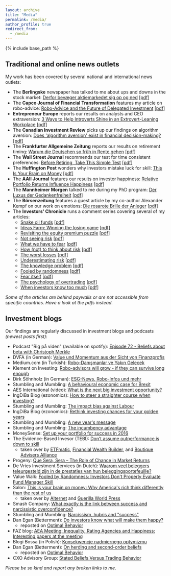 ```yaml
---
layout: archive
title: "Media"
permalink: /media/
author_profile: true
redirect_from:
  - /media
---
```


{% include base_path %}
## Traditional and online news outlets

My work has been covered by several national and international news outlets:
* The **Berlingske** newspaper has talked to me about ups and downs in the stock market: [Derfor bevæger aktiemarkedet sig op og ned](https://www.berlingske.dk/premium/nordea/derfor-bevaeger-aktiemarkedet-sig-op-og-ned/?dtid=disp_cm_9023299_6471838_326141543_26510399_158194094) <a href="https://christophmerkle.github.io/files/Berlingske - Derfor bevæger aktiemarkedet sig op og ned (28.01.2022).pdf">[pdf]</a>
* The **Capco Journal of Financial Transformation** features my article on robo-advice: [Robo-Advice and the Future of Delegated Investment](https://www.capco.com/Capco-Institute/Journal-51-Wealth-and-Asset-Management/Robo-Advice-And-The-Future-Of-Delegated-Investment) <a href="https://christophmerkle.github.io/files/Capco Journal - Robo-Advice and the Future of Delegated Investment (04.05.2020).pdf">[pdf]</a> 
* **Entrepreneur Europe** reports our results on analysts and CEO extraversion: [3 Ways to Help Introverts Shine in an Extrovert-Leaning Workplace](https://www.entrepreneur.com/article/342450) <a href="https://christophmerkle.github.io/files/Entrepreneur Europe - 3 Ways to Help Introverts Shine in an Extrovert-Leaning Workplace (18.11.2019).pdf">[pdf]</a>
* The **Canadian Investment Review** picks up our findings on algorithm aversion: [Does 'algorithm aversion' exist in financial decision-making?](http://www.investmentreview.com/analysis-research/does-algorithm-aversion-exist-in-financial-decision-making-9505) <a href="https://christophmerkle.github.io/files/Canadian Investment Review - Does 'algorithm aversion' exist in finacial decision making (28.05.2019).pdf">[pdf]</a>
* The **Frankfurter Allgemeine Zeitung** reports our results on retirement timing: [Warum die Deutschen so früh in Rente gehen](http://www.faz.net/aktuell/wirtschaft/oecd-kritisiert-flexirente-warum-sie-so-wenig-genutzt-wird-15325792.html) <a href="https://christophmerkle.github.io/files/FAZ - Warum die Deutschen so früh in Rente gehen (05.12.2017).pdf">[pdf]</a>
* The **Wall Street Journal** recommends our test for time consistent preferences: [Before Retiring, Take This Simple Test](http://www.wsj.com/articles/before-retiring-take-this-simple-test-1477275121) <a href="https://christophmerkle.github.io/files/WSJ - Before Retiring, Take This Simple Test (24.10.2016).pdf">[pdf]</a>
* The **Huffington Post** wonders why investors mistake luck for skill: [This Is Your Brain on Money](http://www.huffpost.com/entry/this-is-your-brain-on-mon_b_6008532) <a href="https://christophmerkle.github.io/files/Huffington Post - This Is Your Brain on Money (18.10.2014).pdf">[pdf]</a>
* The **AAII Journal** features our results on investor happiness: [Relative Portfolio Returns Influence Happiness](http://www.aaii.com/journal/article/relative-portfolio-returns-influence-happiness) <a href="https://christophmerkle.github.io/files/AAII Journal - Relative Portfolio Returns Influence Happiness (May 2014).pdf">[pdf]</a>
* The **Mannheimer Morgen** talked to me during my PhD program: [Der Luxus der Gedankenfreiheit](http://www.morgenweb.de/mannheimer-morgen_artikel,-hochschule-der-luxus-der-gedankenfreiheit-_arid,83768.html) <a href="https://christophmerkle.github.io/files/Mannheimer Morgen - Der Luxus der Gedankenfreiheit (09.02.2011).pdf">[pdf]</a>
* The **Börsenzeitung** features a guest article by my co-author Alexander Kempf on our work on emotions: [Die rosarote Brille der Anleger](http://www.boersen-zeitung.de/index.php?li=1&artid=2010056038&artsubm=bz&subm=ausgaben&ersch_datum=2010-03-23)
<a href="https://christophmerkle.github.io/files/Börsenzeitung - Die rosarote Brille der Anleger (23.03.2010).pdf">[pdf]</a>
* The **Investors' Chronicle** runs a comment series covering several of my articles: 
  * [Snake oil funds](https://www.investorschronicle.co.uk/news/2022/05/11/snake-oil-funds/) <a href="https://christophmerkle.github.io/files/Investors Chronicle - Snake oil funds (11.05.2022).pdf">[pdf]</a>
  * [Ideas Farm: Winning the losing game](https://www.investorschronicle.co.uk/ideas/2021/07/15/ideas-farm-winning-the-losing-game/) <a href="https://christophmerkle.github.io/files/Investors Chronicle - Ideas Farm (15.07.2021).pdf">[pdf]</a>
  * [Revisiting the equity premium puzzle](https://www.investorschronicle.co.uk/comment/2019/12/04/revisiting-the-equity-premium-puzzle/) <a href="https://christophmerkle.github.io/files/Investors Chronicle - Revisiting the Equity Premium Puzzle (04.12.2019).pdf">[pdf]</a>
  * [Not seeing risk](https://www.investorschronicle.co.uk/comment/2019/07/25/not-seeing-risk/) <a href="https://christophmerkle.github.io/files/Investors Chronicle - Not seeing risk (25.07.2019).pdf">[pdf]</a>
  * [What we have to fear](https://www.investorschronicle.co.uk/comment/2018/12/13/what-we-have-to-fear/) <a href="https://christophmerkle.github.io/files/Investors Chronicle - What we have to fear (13.12.2018).pdf">[pdf]</a>
  * [How (not) to think about risk](https://www.investorschronicle.co.uk/chris-dillow/2018/09/06/how-not-to-think-about-risk/) <a href="https://christophmerkle.github.io/files/Investors Chronicle - How (not) to think about risk (06.09.2018).pdf">[pdf]</a>
  * [The worst losses](https://www.investorschronicle.co.uk/chris-dillow/2017/09/21/the-worst-losses/?plckFindCommentKey=CommentKey:db6ec250-b1b3-4d9e-9e1b-6d401d87ac91) <a href="https://christophmerkle.github.io/files/Investors Chronicle - The worst losses (21.09.2017).pdf">[pdf]</a>
  * [Underestimating risk](https://www.investorschronicle.co.uk/2016/10/13/comment/chris-dillow/underestimating-risk-KBk4ySau67Ff6iEJIPSG7O/article.html) <a href="https://christophmerkle.github.io/files/Investors Chronicle - Underestimating risk (13.10.2016).pdf">[pdf]</a>
  * [The knowledge problem](https://www.investorschronicle.co.uk/2015/07/09/comment/chris-dillow/the-knowledge-problem-GCaA6AzVD09HKNDI4rEctM/article.html) <a href="https://christophmerkle.github.io/files/Investors Chronicle - The knowledge problem (09.07.2015).pdf">[pdf]</a>
  * [Fooled by randomness](https://www.investorschronicle.co.uk/2014/10/09/comment/chris-dillow/fooled-by-randomness-cpfXbbTAbhc9e6RJeKLgeI/article.html) <a href="https://christophmerkle.github.io/files/Investors Chronicle - Fooled by randomness (10.09.2014).pdf">[pdf]</a>
  * [Fear itself](https://www.investorschronicle.co.uk/2014/07/10/comment/chris-dillow/fear-itself-kJXsBgs7QCHcSSxISkOzEP/article.html) <a href="https://christophmerkle.github.io/files/Investors Chronicle - Fear itself (10.07.2014).pdf">[pdf]</a>
  * [The psychology of overtrading](https://www.investorschronicle.co.uk/2013/10/17/comment/chris-dillow/the-psychology-of-overtrading-IhEPkSlQULejB5GWOiyMyO/article.html) <a href="https://christophmerkle.github.io/files/Investors Chronicle - The psychology of overtrading (18.10.2013).pdf">[pdf]</a>
  * [When investors know too much](https://www.investorschronicle.co.uk/2012/02/27/comment/chris-dillow/when-investors-know-too-much-iJcwSBUplbzNBsxYIRbFfO/article.html) <a href="https://christophmerkle.github.io/files/Investors Chronicle - When investors know too much (27.02.2012).pdf">[pdf]</a>
  
_Some of the articles are behind paywalls or are not accessible from specific countries. Have a look at the pdfs instead._

## Investment blogs

Our findings are regularly discussed in investment blogs and podcasts _(newest posts first)_:
* Podcast "Rig på viden" (available on spotify): [Episode 72 - Beliefs about beta with Christoph Merkle](https://open.spotify.com/episode/4krwmNbmyp9Rk0xdWucXlP)
* DVFA (in German): [Value und Momentum aus der Sicht von Finanzprofis](https://www.dvfa.de/fileadmin/downloads/Verband/Studien_Umfragen/Value_und_Momentum_aus_der_Sicht_von_Finanzprofis.pdf)
* Medium.com (in Turkish): [Robo-Danışmanlar ve Yakın Gelecek](https://medium.com/@oneriverblog/robo-dan%C4%B1%C5%9Fmanlar-ve-yak%C4%B1n-gelecek-74fd8bdbb36)
* Klement on Investing: [Robo-advisors will grow - if they can survive long enough](https://klementoninvesting.substack.com/p/robo-advisors-will-grow-if-they-can)
* Dirk Söhnholz (in German): [ESG-News, Robo-Infos und mehr](http://prof-soehnholz.com/esg-news-robo-infos-und-mehr/2/)
* Stumbling and Mumbling: [A behavioural economic case for Brexit](https://stumblingandmumbling.typepad.com/stumbling_and_mumbling/2018/12/a-behavioural-economic-case-for-brexit.html)
* AES International (video): [What is the next big investment opportunity?](https://www.youtube.com/watch?v=PdeQUgcduPY)
* IngDiBa Blog (ezonomics): [How to steer a straighter course when investing?](https://www.ezonomics.com/blogs/how-to-steer-a-straighter-course-when-investing/)
* Stumbling and Mumbling: [The impact bias against Labour](https://stumblingandmumbling.typepad.com/stumbling_and_mumbling/2017/09/the-impact-bias-against-labour.html)
* IngDiBa Blog (ezonomics): [Rethink investing chances for your golden years](https://www.ezonomics.com/blogs/rethink-investing-chances-for-your-golden-years/)
* Stumbling and Mumbling: [A new year's message](https://stumblingandmumbling.typepad.com/stumbling_and_mumbling/2017/01/a-new-years-message.html)
* Stumbling and Mumbling: [The incumbency advantage](https://stumblingandmumbling.typepad.com/stumbling_and_mumbling/2016/03/the-incumbency-advantage.html)
* MoneySense: [Set up your portfolio for success in 2016](http://www.moneysense.ca/columns/set-up-your-investment-portfolio-for-success-in-2016/)
* The Evidence-Based Invesor (TEBI): [Don’t assume outperformance is down to skill](http://www.evidenceinvestor.com/video-dont-assume-outperformance-skill/)
  * taken over by [ETFmatic](https://www.youtube.com/watch?v=dy_WGQGGqhQ), [Financial Wealth Builder](https://www.youtube.com/watch?v=6r3Msp4cgXI), and [Boutique Advisers Alliance](https://www.youtube.com/watch?v=HHQxh92TgOU)
* Progeny: [Que Sera, Sera – The Role of Chance in Market Returns](https://theprogenygroup.com/blog/chance-in-market-returns/)
* De Vries Investment Services (in Dutch): [Waarom veel beleggers teleurgesteld zijn in de prestaties van hun beleggingsportefeuille?](https://www.devriesinvestmentservices.nl/Nieuws/waarom-veel-beleggers-teleurgesteld-zijn-in-de-prestaties-van-hun-beleggingsportefeuille)
* Value Walk: [Fooled by Randomness: Investors Don't Properly Evaluate Fund Manager Skill](http://www.valuewalk.com/2014/11/study-fund-manager-skill-2/)
* Salon: [This is your brain on money: Why America's rich think differently than the rest of us](http://www.salon.com/2014/10/11/this_is_your_brain_on_money_why_americas_rich_think_differently_than_the_rest_of_us/)
  * taken over by [Alternet](https://www.alternet.org/2014/10/your-brain-money/) and [Guerilla World Press](https://guerrillaworldpress.wordpress.com/2014/10/17/why-americas-rich-think-differently-than-the-rest-of-us/)
* Smash Company: [What exactly is the link between success and narcissistic overconfidence?](http://www.smashcompany.com/business/what-exactly-is-the-link-between-success-and-narcissistic-overconfidence)
* Stumbling and Mumbling: [Narcissism, hubris and "success"](https://stumblingandmumbling.typepad.com/stumbling_and_mumbling/2014/10/narcissism-hubris-and-success.html)
* Dan Egan (Betterment): [Do investors know what will make them happy?](https://www.dpegan.com/do-investors-know-what-will-make-them-happy/)
  * reposted on [Optimal Behavior](http://www.optimalbehavior.org/2013/09/29/do-investors-know-what-will-make-them-happy/)
* FAZ blog: [AEA Meeting: Inequality, Rating Agencies and Happiness: Interesting papers at the meeting](https://blogs.faz.net/fazit/2013/01/03/aea-meeting-the-most-interesting-studies-863/)
* Blogi Bossa (in Polish): [Konsekwencje nadmiernego optymizmu](https://blogi.bossa.pl/2012/04/30/konsekwencje-nadmiernego-optymizmu/)
* Dan Egan (Betterment): [On herding and second-order beliefs](https://www.dpegan.com/on-herding-and-second-order-beliefs/)
  * reposted on [Optimal Behavior](http://www.optimalbehavior.org/2011/04/17/on-herding-and-second-order-beliefs/)
* CXO Advisory Group: [Stated Beliefs Versus Trading Behavior](https://www.cxoadvisory.com/sentiment-indicators/stated-beliefs-versus-trading-behavior/)

_Please be so kind and report any broken links to me._

